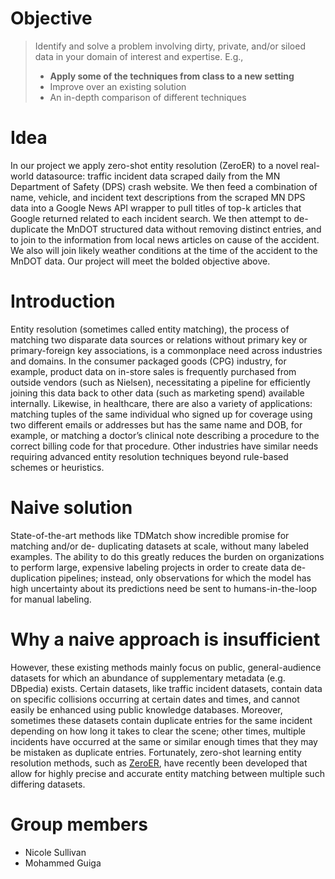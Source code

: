 # Objective
> Identify and solve a problem involving dirty, private, and/or siloed data in your domain of interest and expertise. E.g.,
> * **Apply some of the techniques from class to a new setting**
> * Improve over an existing solution
> * An in-depth comparison of different techniques

# Idea

In our project we apply zero-shot entity resolution (ZeroER) to a novel real-world datasource: traffic incident data scraped daily from the MN Department of Safety (DPS) crash website. We then feed a combination of name, vehicle, and incident text descriptions from the scraped MN DPS data into a Google News API wrapper to pull titles of top-k articles that Google returned related to each incident search. We then attempt to de-duplicate the MnDOT structured data without removing distinct entries, and to join to the information from local news articles on cause of the accident. We also will join likely weather conditions at the time of the accident to the MnDOT data. Our project will meet the bolded objective above.

# Introduction
Entity resolution (sometimes called entity matching), the process of matching two disparate data sources or relations without primary key or primary-foreign key associations, is a commonplace need across industries and domains. In the consumer packaged goods (CPG) industry, for example, product data on in-store sales is frequently purchased from outside vendors (such as Nielsen), necessitating a pipeline for efficiently joining this data back to other data (such as marketing spend) available internally. Likewise, in healthcare, there are also a variety of applications: matching tuples of the same individual who signed up for coverage using two different emails or addresses but has the same name and DOB, for example, or matching a doctor’s clinical note describing a procedure to the correct billing code for that procedure. Other industries have similar needs requiring advanced entity resolution techniques beyond rule-based schemes or heuristics.

# Naive solution
State-of-the-art methods like TDMatch show incredible promise for matching and/or de- duplicating datasets at scale, without many labeled examples. The ability to do this greatly reduces the burden on organizations to perform large, expensive labeling projects in order to create data de-duplication pipelines; instead, only observations for which the model has high uncertainty about its predictions need be sent to humans-in-the-loop for manual labeling.

# Why a naive approach is insufficient
However, these existing methods mainly focus on public, general-audience datasets for which an abundance of supplementary metadata (e.g. DBpedia) exists. Certain datasets, like traffic incident datasets, contain data on specific collisions occurring at certain dates and times, and cannot easily be enhanced using public knowledge databases. Moreover, sometimes these datasets contain duplicate entries for the same incident depending on how long it takes to clear the scene; other times, multiple incidents have occurred at the same or similar enough times that they may be mistaken as duplicate entries. Fortunately, zero-shot learning entity resolution methods, such as [ZeroER](https://github.com/chu-data-lab/zeroer), have recently been developed that allow for highly precise and accurate entity matching between multiple such differing datasets.

# Group members
* Nicole Sullivan
* Mohammed Guiga
